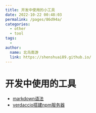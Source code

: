 ```yaml
---
title: 开发中使用的小工具
date: 2022-10-22 00:48:03
permalink: /pages/86d94a/
categories:
  - other
  - tool
tags:
  - 
author: 
  name: 北鸟南游
  link: https://shenshuai89.github.io/
---
```

# 开发中使用的工具

- [markdown语法](./markdown语法.md)
- [verdaccio搭建npm服务器](./verdaccio搭建npm服务器.md)